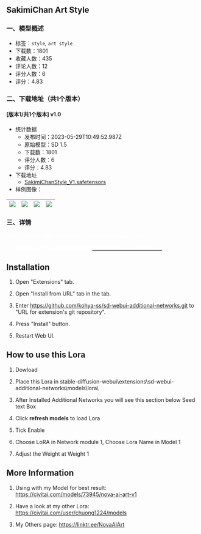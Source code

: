 ## SakimiChan Art Style
### 一、模型概述

- 标签：`style`, `art style`
- 下载数：1801
- 收藏人数：435
- 评论人数：12
- 评分人数：6
- 评分：4.83

### 二、下载地址（共1个版本）

#### [版本1/共1个版本] v1.0

- 统计数据
  - 发布时间：2023-05-29T10:49:52.987Z
  - 原始模型：SD 1.5
  - 下载数：1801
  - 评分人数：6
  - 评分：4.83
- 下载地址
  - [SakimiChanStyle_V1.safetensors](https://civitai.com/api/download/models/84524)
- 样例图像：

| <img src="https://image.civitai.com/xG1nkqKTMzGDvpLrqFT7WA/57433a48-48c6-445a-b6df-d2c0dbc0eba8/width=450/954996.jpeg" /> | <img src="https://image.civitai.com/xG1nkqKTMzGDvpLrqFT7WA/3158c389-43d6-43d7-83f0-c43a057e8366/width=450/954988.jpeg" /> | <img src="https://image.civitai.com/xG1nkqKTMzGDvpLrqFT7WA/062d5923-2fd4-4d33-aaef-13d81a350262/width=450/954991.jpeg" /> | <img src="https://image.civitai.com/xG1nkqKTMzGDvpLrqFT7WA/dbfa1954-a52f-47ff-955a-22948baa364a/width=450/954986.jpeg" /> |
| ---- | ---- | ---- | ---- |


### 三、详情
<p><span style="color:rgb(255, 255, 255)">This LoRA will help create images in SakimiChan's style.</span></p><p><span style="color:rgb(255, 255, 255)">For better use, You need to install </span><a target="_blank" rel="ugc" href="https://github.com/kohya-ss/sd-webui-additional-networks"><span style="color:rgb(255, 255, 255)">Addition Network Extension </span></a></p><h2 id="installation">Installation</h2><ol><li><p>Open "Extensions" tab.</p></li><li><p>Open "Install from URL" tab in the tab.</p></li><li><p>Enter <a target="_blank" rel="ugc" href="https://github.com/kohya-ss/sd-webui-additional-networks.git">https://github.com/kohya-ss/sd-webui-additional-networks.git</a> to "URL for extension's git repository".</p></li><li><p>Press "Install" button.</p></li><li><p>Restart Web UI.</p></li></ol><h2 id="installation">How to use this Lora</h2><ol><li><p>Dowload</p></li><li><p>Place this Lora in stable-diffusion-webui\extensions\sd-webui-additional-networks\models\lora\</p></li><li><p>After Installed Additional Networks you will see this section below Seed text Box</p></li><li><p>Click <strong>refresh models</strong> to load Lora</p></li><li><p>Tick Enable</p></li><li><p>Choose LoRA in Network module 1, Choose Lora Name in Model 1</p></li><li><p>Adjust the Weight at Weight 1</p></li></ol><h2 id="installation">More Information</h2><ol><li><p>Using with my Model for best result: <a target="_blank" rel="ugc" href="https://civitai.com/models/73945/nova-ai-art-v1">https://civitai.com/models/73945/nova-ai-art-v1</a></p></li><li><p>Have a look at my other Lora: <a target="_blank" rel="ugc" href="https://civitai.com/user/chuong1224/models">https://civitai.com/user/chuong1224/models</a></p></li><li><p>My Others page: <a target="_blank" rel="ugc" href="https://linktr.ee/NovaAIArt">https://linktr.ee/NovaAIArt</a></p></li></ol>